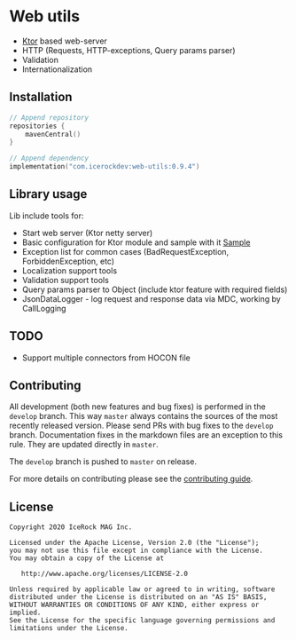 # Web utils
- [Ktor](https://ktor.io/) based web-server
- HTTP (Requests, HTTP-exceptions, Query params parser)
- Validation
- Internationalization

## Installation
````kotlin
// Append repository
repositories {
    mavenCentral()
}

// Append dependency
implementation("com.icerockdev:web-utils:0.9.4")
````

## Library usage
Lib include tools for:
 - Start web server (Ktor netty server)
 - Basic configuration for Ktor module and sample with it [Sample](./sample/src/main)
 - Exception list for common cases (BadRequestException, ForbiddenException, etc) 
 - Localization support tools
 - Validation support tools
 - Query params parser to Object (include ktor feature with required fields) 
 - JsonDataLogger - log request and response data via MDC, working by CallLogging

## TODO
 - Support multiple connectors from HOCON file
 
## Contributing
All development (both new features and bug fixes) is performed in the `develop` branch. This way `master` always contains the sources of the most recently released version. Please send PRs with bug fixes to the `develop` branch. Documentation fixes in the markdown files are an exception to this rule. They are updated directly in `master`.

The `develop` branch is pushed to `master` on release.

For more details on contributing please see the [contributing guide](CONTRIBUTING.md).

## License
        
    Copyright 2020 IceRock MAG Inc.
    
    Licensed under the Apache License, Version 2.0 (the "License");
    you may not use this file except in compliance with the License.
    You may obtain a copy of the License at
    
       http://www.apache.org/licenses/LICENSE-2.0
    
    Unless required by applicable law or agreed to in writing, software
    distributed under the License is distributed on an "AS IS" BASIS,
    WITHOUT WARRANTIES OR CONDITIONS OF ANY KIND, either express or implied.
    See the License for the specific language governing permissions and
    limitations under the License.
